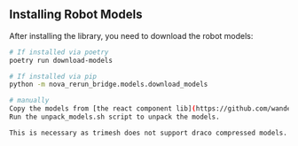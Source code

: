 ## Installing Robot Models

After installing the library, you need to download the robot models:

```bash
# If installed via poetry
poetry run download-models

# If installed via pip
python -m nova_rerun_bridge.models.download_models

# manually
Copy the models from [the react component lib](https://github.com/wandelbotsgmbh/wandelbots-js-react-components/tree/main/public/models) into the draco folder.
Run the unpack_models.sh script to unpack the models.

This is necessary as trimesh does not support draco compressed models.
```
